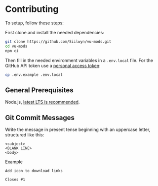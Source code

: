 # Contributing
To setup, follow these steps:

First clone and install the needed dependencies:
```sh
git clone https://github.com/Siilwyn/vu-mods.git
cd vu-mods
npm ci
```

Then fill in the needed environment variables in a `.env.local` file. For the GitHub API token use a [personal access token](https://docs.github.com/en/github/authenticating-to-github/creating-a-personal-access-token):
```sh
cp .env.example .env.local
```

## General Prerequisites
Node.js, [latest LTS is recommended](https://nodejs.org/en/about/releases/).

## Git Commit Messages
Write the message in present tense beginning with an uppercase letter, structured like this:

```
<subject>
<BLANK LINE>
<body>
```

Example

```
Add icon to download links

Closes #1
```
